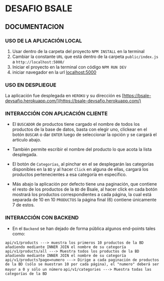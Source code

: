 # DESAFIO BSALE

## DOCUMENTACION

### USO DE LA APLICACIÓN LOCAL

1. Usar dentro de la carpeta del proyecto `NPM INSTALL` en la terminal
2. Cambiar la constante `URL` que está dentro de la carpeta `public/index.js` a `http://localhost:5000/`
3. Iniciar el proyecto en la terminal con código `NPM RUN DEV`
4. iniciar navegador en la url [localhost:5000](http://localhost:5000/)

### USO EN DESPLIEGUE

La aplicación fue desplegada en `HEROKU` y su dirección es [https://bsale-devsafio.herokuapp.com/](https://bsale-devsafio.herokuapp.com/)

### INTERACCIÓN CON APLICACIÓN CLIENTE

* El `BUSCADOR` de productos tiene cargado el nombre de todos los productos de la base de datos, basta con elegir uno, clickear en el botón `BUSCAR` o dar `ENTER` luego de seleccionar la opción y se cargará el articulo abajo. 

* También permite escribir el nombre del producto lo que acota la lista desplegada.

* El botón de `Categorías`, al pinchar en el se desplegarán las categorías disponibles en la `BD` y al hacer `Click` en alguna de ellas, cargará los productos pertenecientes a esa categoría en especifico.

* Más abajo la aplicación por defecto tiene una paginación, que contiene el resto de los productos de la `BD` de Bsale, al hacer click en cada botón mostrará los productos correspondientes a cada página, la cual está separada de 10 en 10 `PRODUCTOS` la página final (6) contiene únicamente 7 de estos.

### INTERACCIÓN CON BACKEND

* En el `Backend` se han dejado de forma pública algunos end-points tales como:

`api/v1/products ---> muestra los primeros 10 productos de la BD añadiendo mediante INNER JOIN el nombre de su categoría`
`api/v1/products/all ---> Muestra todos los productos de la BD añadiendo mediante INNER JOIN el nombre de su categoría`
`api/v1/products?page=numero ---> Dirige a cada paginación de productos de la BD (sólo se muestran 10 por cada página), el "numero" deberá ser mayor a 0 y sólo un número`
`api/v1/categories ---> Muestra todas las categorías de la BD`


